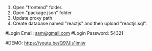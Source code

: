 1. Open "frontend" folder.
2. Open "package.json" folder
3. Update proxy path
4. Create database named "reactjs" and then upload "reactjs.sql".


#Login Email: sam@gmail.com
#Login Password: 54321

#DEMO: https://youtu.be/Q97JIs1imiw